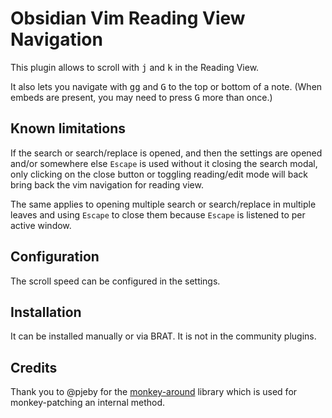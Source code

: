 # Obsidian Vim Reading View Navigation

This plugin allows to scroll with <kbd>j</kbd> and <kbd>k</kbd> in the Reading View.

It also lets you navigate with <kbd>gg</kbd> and <kbd>G</kbd> to the top or bottom of a note. (When embeds are present, you may need to press <kbd>G</kbd> more than once.)

## Known limitations

If the search or search/replace is opened, and then the settings are opened and/or somewhere else `Escape` is used without it closing the search modal, only clicking on the close button or toggling reading/edit mode will back bring back the vim navigation for reading view.

The same applies to opening multiple search or search/replace in multiple leaves and using `Escape` to close them because `Escape` is listened to per active window.

## Configuration

The scroll speed can be configured in the settings.

## Installation

It can be installed manually or via BRAT. It is not in the community plugins.

## Credits

Thank you to @pjeby for the [monkey-around](https://github.com/pjeby/monkey-around) library which is used for monkey-patching an internal method.

